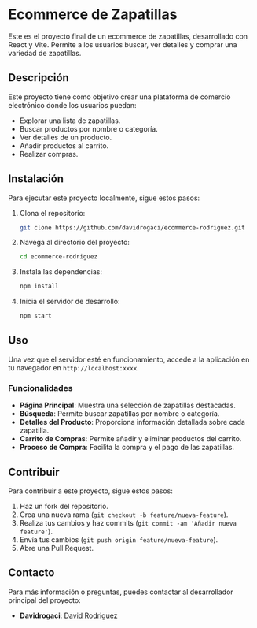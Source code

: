 # Ecommerce de Zapatillas

Este es el proyecto final de un ecommerce de zapatillas, desarrollado con React y Vite. Permite a los usuarios buscar, ver detalles y comprar una variedad de zapatillas.

## Descripción

Este proyecto tiene como objetivo crear una plataforma de comercio electrónico donde los usuarios puedan:

- Explorar una lista de zapatillas.
- Buscar productos por nombre o categoría.
- Ver detalles de un producto.
- Añadir productos al carrito.
- Realizar compras.

## Instalación

Para ejecutar este proyecto localmente, sigue estos pasos:

1. Clona el repositorio:

   ```bash
   git clone https://github.com/davidrogaci/ecommerce-rodriguez.git
   ```

2. Navega al directorio del proyecto:

   ```bash
   cd ecommerce-rodriguez
   ```

3. Instala las dependencias:

   ```bash
   npm install
   ```

4. Inicia el servidor de desarrollo:
   ```bash
   npm start
   ```

## Uso

Una vez que el servidor esté en funcionamiento, accede a la aplicación en tu navegador en `http://localhost:xxxx`.

### Funcionalidades

- **Página Principal**: Muestra una selección de zapatillas destacadas.
- **Búsqueda**: Permite buscar zapatillas por nombre o categoría.
- **Detalles del Producto**: Proporciona información detallada sobre cada zapatilla.
- **Carrito de Compras**: Permite añadir y eliminar productos del carrito.
- **Proceso de Compra**: Facilita la compra y el pago de las zapatillas.

## Contribuir

Para contribuir a este proyecto, sigue estos pasos:

1. Haz un fork del repositorio.
2. Crea una nueva rama (`git checkout -b feature/nueva-feature`).
3. Realiza tus cambios y haz commits (`git commit -am 'Añadir nueva feature'`).
4. Envía tus cambios (`git push origin feature/nueva-feature`).
5. Abre una Pull Request.

## Contacto

Para más información o preguntas, puedes contactar al desarrollador principal del proyecto:

- **Davidrogaci**: [David Rodriguez](https://github.com/davidrogaci)
